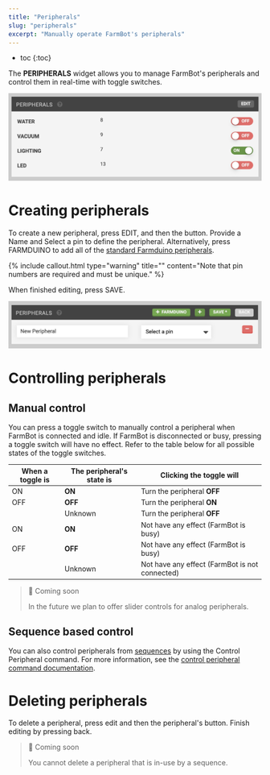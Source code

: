 ```yaml
---
title: "Peripherals"
slug: "peripherals"
excerpt: "Manually operate FarmBot's peripherals"
---
```


* toc
{:toc}

The **PERIPHERALS** widget allows you to manage FarmBot's peripherals and control them in real-time with toggle switches.

![Screen Shot 2019-07-10 at 4.16.20 PM.png](Screen_Shot_2019-07-10_at_4.16.20_PM.png)

# Creating peripherals
To create a new peripheral, press <span class="fb-button fb-gray">EDIT</span>, and then the <span class="fb-button fb-green"><i class="fa fa-plus"></i></span> button. Provide a <span class="fb-input">Name</span> and <span class="fb-input fb-dropdown">Select a pin <i class="fa fa-caret-down"></i></span> to define the peripheral. Alternatively, press <span class="fb-button fb-green"><i class="fa fa-plus"></i> FARMDUINO</span> to add all of the [standard Farmduino peripherals](https://genesis.farm.bot/docs/farmduino-peripheral-pin-numbers).

{%
include callout.html
type="warning"
title=""
content="Note that pin numbers are required and must be unique."
%}

When finished editing, press <span class="fb-button fb-green">SAVE</span>.

![Screen Shot 2019-07-10 at 4.19.50 PM.png](Screen_Shot_2019-07-10_at_4.19.50_PM.png)

# Controlling peripherals
## Manual control
You can press a toggle switch to manually control a peripheral when FarmBot is connected and idle. If FarmBot is disconnected or busy, pressing a toggle switch will have no effect. Refer to the table below for all possible states of the toggle switches.

|When a toggle is              |The peripheral's state is     |Clicking the toggle will      |
|------------------------------|------------------------------|------------------------------|
|<span class="fb-peripheral-on">ON</span>|**ON**                        |Turn the peripheral **OFF**
|<span class="fb-peripheral-off">OFF</span>|**OFF**                       |Turn the peripheral **ON**
|<span class="fb-peripheral-unknown"></span>|Unknown                       |Turn the peripheral **OFF**
|<span class="fb-peripheral-on fb-peripheral-disabled">ON</span>|**ON**                        |Not have any effect (FarmBot is busy)
|<span class="fb-peripheral-off fb-peripheral-disabled">OFF</span>|**OFF**                       |Not have any effect (FarmBot is busy)
|<span class="fb-peripheral-unknown fb-peripheral-disabled"></span>|Unknown                       |Not have any effect (FarmBot is not connected)

> 📘 Coming soon
>
> In the future we plan to offer slider controls for analog peripherals.

## Sequence based control
You can also control peripherals from [sequences](../../The-FarmBot-Web-App/sequences.md) by using the <span class="fb-step fb-write-pin">Control Peripheral</span> command. For more information, see the [control peripheral command documentation](../../The-FarmBot-Web-App/sequences/sequence-commands.md#control-peripheral).

# Deleting peripherals
To delete a peripheral, press <span class="fb-button fb-gray">edit</span> and then the peripheral's <span class="fb-button fb-red"><i class="fa fa-minus"></i></span> button. Finish editing by pressing <span class="fb-button fb-gray">back</span>.

> 📘 Coming soon
>
> You cannot delete a peripheral that is in-use by a sequence.
